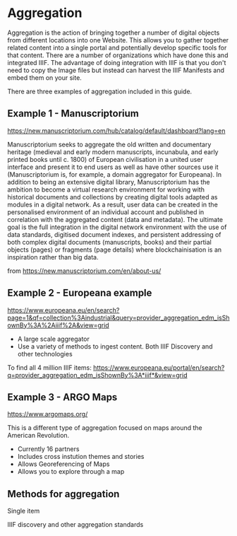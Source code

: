 # Aggregation

Aggregation is the action of bringing together a number of digital objects from different locations into one Website. This allows you to gather together related content into a single portal and potentially develop specific tools for that content. There are a number of organizations which have done this and integrated IIIF. The advantage of doing integration with IIIF is that you don't need to copy the Image files but instead can harvest the IIIF Manifests and embed them on your site. 

There are three examples of aggregation included in this guide.

## Example 1 - Manuscriptorium
https://new.manuscriptorium.com/hub/catalog/default/dashboard?lang=en

Manuscriptorium seeks to aggregate the old written and documentary heritage (medieval and early modern manuscripts, incunabula, and early printed books until c. 1800) of European civilisation in a united user interface and present it to end users as well as have other sources use it (Manuscriptorium is, for example, a domain aggregator for Europeana). In addition to being an extensive digital library, Manuscriptorium has the ambition to become a virtual research environment for working with historical documents and collections by creating digital tools adapted as modules in a digital network. As a result, user data can be created in the personalised environment of an individual account and published in correlation with the aggregated content (data and metadata). The ultimate goal is the full integration in the digital network environment with the use of data standards, digitised document indexes, and persistent addressing of both complex digital documents (manuscripts, books) and their partial objects (pages) or fragments (page details) where blockchainisation is an inspiration rather than big data.

from https://new.manuscriptorium.com/en/about-us/

## Example 2 - Europeana example
https://www.europeana.eu/en/search?page=1&qf=collection%3Aindustrial&query=provider_aggregation_edm_isShownBy%3A%2Aiiif%2A&view=grid

 * A large scale aggregator
 * Use a variety of methods to ingest content. Both IIIF Discovery and other technologies 

To find all 4 million IIIF items: https://www.europeana.eu/portal/en/search?q=provider_aggregation_edm_isShownBy%3A*iiif*&view=grid

## Example 3 - ARGO Maps
https://www.argomaps.org/

This is a different type of aggregation focused on maps around the American Revolution. 

 * Currently 16 partners
 * Includes cross instution themes and stories
 * Allows Georeferencing of Maps 
 * Allows you to explore through a map

## Methods for aggregation

Single item 

IIIF discovery and other aggregation standards
